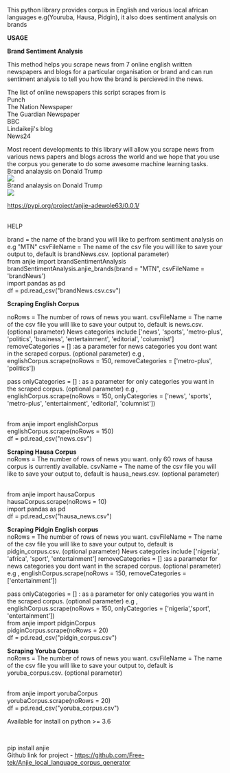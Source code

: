 This python library provides corpus in English and various local african languages e.g(Youruba, Hausa, Pidgin), it also does sentiment analysis on brands

<b>USAGE</b>

<b>Brand Sentiment Analysis</b>

This method helps you scrape news from 7 online english written newspapers and blogs for a particular organisation or brand and can run sentiment analysis to 
tell you how the brand is percieved in the news.

<p>
  The list of online newspapers this script scrapes from is
  <br> Punch
  <br> The Nation Newspaper
  <br> The Guardian Newspaper
  <br> BBC
  <br> Lindaikeji's blog
  <br> News24
  
<p>
Most recent developments to this library will allow you scrape news from various news papers and blogs across the world and we hope that you use
the corpus you generate to do some awesome machine learning tasks.
  
<br>
Brand analaysis on Donald Trump
<br>
<image src = "https://github.com/Free-tek/Worldwide-Newspaper-Scraping-Script/blob/master/Screenshot%202019-11-15%20at%206.27.52%20pm.png">
  
<br>
Brand analaysis on Donald Trump
<br>
<image src = "https://github.com/Free-tek/Worldwide-Newspaper-Scraping-Script/blob/master/Screenshot%202019-11-15%20at%206.28.14%20pm.png">

https://pypi.org/project/anjie-adewole63/0.0.1/

<br>
HELP

brand = the name of the brand you will like to perfrom sentiment analysis on e.g "MTN"
csvFileName = The name of the csv file you will like to save your output to, default is brandNews.csv. (optional parameter)
<br>
from anjie import brandSentimentAnalysis
<br>
brandSentimentAnalysis.anjie_brands(brand = "MTN", csvFileName = 'brandNews')
<br>
import pandas as pd
<br>
df = pd.read_csv("brandNews.csv.csv")
<br>


<b>Scraping English Corpus</b>

noRows = The number of rows of news you want.
csvFileName = The name of the csv file you will like to save your output to, default is news.csv. (optional parameter)
News categories include ['news', 'sports', 'metro-plus', 'politics', 'business', 'entertainment', 'editorial', 'columnist']
removeCategories = [] :as a parameter for news categories you dont want in the scraped corpus. (optional parameter)
e.g , englishCorpus.scrape(noRows = 150, removeCategories = ['metro-plus', 'politics']) 

pass onlyCategories = [] : as a parameter for only categories you want in the scraped corpus. (optional parameter)
e.g , englishCorpus.scrape(noRows = 150, onlyCategories = ['news', 'sports', 'metro-plus', 'entertainment', 'editorial', 'columnist'])

<br>
from anjie import englishCorpus
<br>
englishCorpus.scrape(noRows = 150)
<br>
df = pd.read_csv("news.csv")
<br>

<b>Scraping Hausa Corpus</b>
<br>
noRows = The number of rows of news you want. only 60 rows of hausa corpus is currently available.
csvName = The name of the csv file you will like to save your output to, default is hausa_news.csv. (optional parameter) 

<br>
from anjie import hausaCorpus
<br>
hausaCorpus.scrape(noRows = 10)
<br>
import pandas as pd
<br>
df = pd.read_csv("hausa_news.csv")
<br>

<b>Scraping Pidgin English corpus</b>
<br>
noRows = The number of rows of news you want.
csvFileName = The name of the csv file you will like to save your output to, default is pidgin_corpus.csv. (optional parameter)
News categories include ['nigeria', 'africa', 'sport', 'entertainment']
removeCategories = [] :as a parameter for news categories you dont want in the scraped corpus. (optional parameter)
e.g , englishCorpus.scrape(noRows = 150, removeCategories = ['entertainment']) 

pass onlyCategories = [] : as a parameter for only categories you want in the scraped corpus. (optional parameter)
e.g , englishCorpus.scrape(noRows = 150, onlyCategories = ['nigeria','sport', 'entertainment'])
<br>
from anjie import pidginCorpus
<br>
pidginCorpus.scrape(noRows = 20)
<br>
df = pd.read_csv("pidgin_corpus.csv")
<br>

<b>Scraping Yoruba Corpus</b>
<br>
noRows = The number of rows of news you want.
csvFileName = The name of the csv file you will like to save your output to, default is yoruba_corpus.csv. (optional parameter)

<br>
from anjie import yorubaCorpus
<br>
yorubaCorpus.scrape(noRows = 20)
<br>
df = pd.read_csv("yoruba_corpus.csv")
<br>

Available for install on python >= 3.6

<br>

pip install anjie
<br>
Github link for project - https://github.com/Free-tek/Anjie_local_language_corpus_generator 


